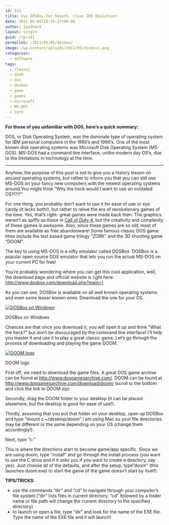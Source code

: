 ```yaml
---
id: 141
title: Use DOSBox For Smooth, Clean DOS Emulation!
date: 2011-05-05T20:10:27+00:00
author: Ipodnerd
layout: single
guid: /?p=141
permalink: /2011/05/05/dosbox/
image: /wp-content/uploads/2011/05/dosbox1.png
categories:
  - Software
tags:
  - classic
  - doom
  - dos
  - dosbox
  - game
  - games
  - microsoft
  - MS-DOS
  - zork
---
```

**For those of you unfamiliar with DOS, here&#8217;s a quick summary:**

DOS, or Disk Operating System, was the dominate type of operating system for IBM personal computers in the 1980&#8217;s and 1990&#8217;s. One of the most known disk operating systems was Microsoft Disk Operating System (MS-DOS). MS-DOS had a command line interface, unlike modern day OS&#8217;s, due to the limitations in technology at the time.

* * *

Anyhow, the purpose of this post is not to give you a history lesson on _ancient_ operating systems, but rather to inform you that you can still use MS-DOS on your fancy new computers with the newest operating systems around.You might think &#8220;Why the heck would I want to use an outdated OS?!?!?&#8221;

For one thing, you probably don&#8217;t want to use it for ease of use or eye candy (it lacks both!), but rather to relive the era of revolutionary games of the time. Yes, that&#8217;s right- great games were made back then. The graphics weren&#8217;t as spiffy as those in <a title="COD 4" href="http://en.wikipedia.org/wiki/Call_of_Duty_4:_Modern_Warfare" target="_blank">Call of Duty 4</a>, but the creativity and complexity of these games is awesome. Also, since these games are so old, most of them are available as free abandonware! Some famous classic DOS game titles include the text based game trilogy &#8220;ZORK&#8221; and the 3D shooting game &#8220;DOOM&#8221;.

The key to using MS-DOS is a nifty emulator called DOSBox. DOSBox is a popular open source DOS emulator that lets you run the actual MS-DOS on your current PC for free!

You&#8217;re probably wondering where you can get this cool application, well, the download page and official website is right here: <a title="DOSBox.com" href="http://www.dosbox.com/download.php?main=1" target="_blank">http://www.dosbox.com/download.php?main=1</a>

As you can see, DOSBox is available on all well known operating systems and even some lesser known ones. Download the one for your OS.

<div id="attachment_147" style="max-width: 666px" class="wp-caption aligncenter">
  <a href="/wp-content/uploads/2011/05/dosbox1.png"><img class="size-full wp-image-147" title="DOSBox on Windows" src="/wp-content/uploads/2011/05/dosbox1.png" alt="DOSBox on Windows" width="656" height="436" srcset="/wp-content/uploads/2011/05/dosbox1.png 656w, /wp-content/uploads/2011/05/dosbox1-300x199.png 300w" sizes="(max-width: 656px) 100vw, 656px" /></a>
  
  <p class="wp-caption-text">
    DOSBox on Windows
  </p>
</div>

Chances are that once you download it, you will open it up and think &#8220;What the heck?&#8221; but don&#8217;t be discouraged by the command line interface! I&#8217;ll help you master it and use it to play a great classic game. Let&#8217;s go through the process of downloading and playing the game DOOM.

<div id="attachment_149" style="max-width: 650px" class="wp-caption aligncenter">
  <a href="/wp-content/uploads/2011/05/DOOM-logo.jpeg"><img class="size-full wp-image-149" title="DOOM logo" src="/wp-content/uploads/2011/05/DOOM-logo.jpeg" alt="DOOM logo" width="640" height="400" srcset="/wp-content/uploads/2011/05/DOOM-logo.jpeg 640w, /wp-content/uploads/2011/05/DOOM-logo-300x187.jpg 300w" sizes="(max-width: 640px) 100vw, 640px" /></a>
  
  <p class="wp-caption-text">
    DOOM logo
  </p>
</div>

First off, we need to download the game files. A great DOS game archive can be found at <a title="http://www.dosgamesarchive.com/" href="http://www.dosgamesarchive.com/" target="_blank">http://www.dosgamesarchive.com/</a>. DOOM can be found at <a title="http://www.dosgamesarchive.com/download/doom/" href="http://www.dosgamesarchive.com/download/doom/" target="_blank">http://www.dosgamesarchive.com/download/doom/</a> (scroll to the bottom and click the link to DOOM.zip)

Secondly, drag the DOOM folder to your desktop (it can be placed elsewhere, but the desktop is good for ease of use!).

Thirdly, assuming that you put that folder on your desktop, open up DOSBox and type &#8220;mount c ~/desktop/doom&#8221; I am using Mac so your file directories may be different or the same depending on your OS (change them accordingly!).

Next, type &#8220;c:&#8221;

This is where the directions start to become game/app specific. Since we are using doom, type &#8220;install&#8221; and go through the install process (you want to use the C drive and if it asks you if you want to create a directory, say yes). Just choose all of the defaults, and after the setup, type&#8221;doom&#8221; (this launches doom.exe) to start the game (if the game doesn&#8217;t start by itself).

**TIPS/TRICKS:**

  * use the commands &#8220;dir&#8221; and &#8220;cd&#8221; to navigate through your computer&#8217;s file system (&#8220;dir&#8221; lists files in current directory, &#8220;cd&#8221; followed by a folder name or file path will change the current directory to the specified directory)
  * to launch or open a file, type &#8220;dir&#8221; and look for the name of the EXE file. Type the name of the EXE file and it will launch!

